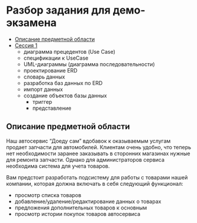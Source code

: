# Разбор задания для демо-экзамена

* [Описание предметной области](#Описание-предметной-области)
* [Сессия 1](../articles/demo_session1.md)
    * диаграмма прецедентов (Use Case)
    * спецификации к UseCase
    * UML-диаграммы (диаграмма последовательности)
    * проектирование ERD
    * словарь данных
    * разработка баз данных по ERD
    * импорт данных
    * создание объектов базы данных
        * триггер
        * представление


## Описание предметной области

Наш автосервис “Доеду сам” вдобавок к оказываемым услугам продает запчасти для автомобилей. Клиентам очень удобно, что теперь нет необходимости заранее заказывать в
сторонних магазинах нужные для ремонта запчасти. Однако для администраторов сервиса необходима система для учета товаров.

Вам предстоит разработать подсистему для работы с товарами нашей компании, которая должна включать в себя следующий функционал:

* просмотр списка товаров
* добавление/удаление/редактирование данных о товарах
* предложения дополнительных товаров к основным
* просмотр истории покупок товаров автосервиса
